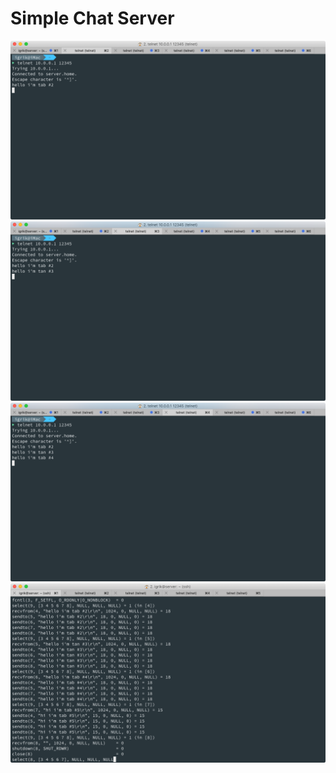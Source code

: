 # Simple Chat Server

<img src="img/02tab2.png">
<img src="img/03tab3.png">
<img src="img/04tab4.png">
<img src="img/01server.png">
